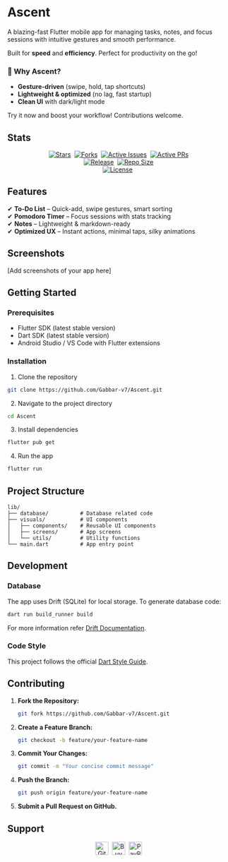 # Ascent

A blazing-fast Flutter mobile app for managing tasks, notes, and focus sessions with intuitive gestures and smooth performance.

Built for **speed** and **efficiency**. Perfect for productivity on the go!

### 📌 Why Ascent?

- **Gesture-driven** (swipe, hold, tap shortcuts)
- **Lightweight & optimized** (no lag, fast startup)
- **Clean UI** with dark/light mode

Try it now and boost your workflow! Contributions welcome.

## Stats

<div align="center">
    <a href="#"><img src="https://img.shields.io/github/stars/gabbar-v7/ascent?style=for-the-badge&labelColor=grey&color=grey" alt="Stars"></a>&nbsp;
    <a href="#"><img src="https://img.shields.io/github/forks/gabbar-v7/ascent?style=for-the-badge&labelColor=grey&color=grey" alt="Forks"></a>&nbsp;
    <a href="#"><img src="https://img.shields.io/github/issues/gabbar-v7/ascent?style=for-the-badge&labelColor=grey&color=grey" alt="Active Issues"></a>&nbsp;
    <a href="#"><img src="https://img.shields.io/github/issues-pr/gabbar-v7/ascent?style=for-the-badge&labelColor=grey&color=grey" alt="Active PRs"></a>
    <br>
    <a href="#"><img src="https://img.shields.io/github/release/gabbar-v7/ascent?style=for-the-badge&labelColor=grey&color=grey" alt="Release"></a>&nbsp;
    <a href="#"><img src="https://img.shields.io/github/repo-size/gabbar-v7/ascent?style=for-the-badge&labelColor=grey&color=grey" alt="Repo Size"></a>
    <br>
    <a href="#"><img src="https://img.shields.io/github/license/gabbar-v7/ascent?style=for-the-badge&label=license&labelColor=grey&color=grey" alt="License"></a>&nbsp;
</div>

## Features

✔ **To-Do List** – Quick-add, swipe gestures, smart sorting  
✔ **Pomodoro Timer** – Focus sessions with stats tracking  
✔ **Notes** – Lightweight & markdown-ready  
✔ **Optimized UX** – Instant actions, minimal taps, silky animations

## Screenshots

[Add screenshots of your app here]

## Getting Started

### Prerequisites

- Flutter SDK (latest stable version)
- Dart SDK (latest stable version)
- Android Studio / VS Code with Flutter extensions

### Installation

1. Clone the repository

```bash
git clone https://github.com/Gabbar-v7/Ascent.git
```

2. Navigate to the project directory

```bash
cd Ascent
```

3. Install dependencies

```bash
flutter pub get
```

4. Run the app

```bash
flutter run
```

## Project Structure

```
lib/
├── database/          # Database related code
├── visuals/           # UI components
│   ├── components/    # Reusable UI components
│   ├── screens/       # App screens
│   └── utils/         # Utility functions
└── main.dart          # App entry point
```

## Development

### Database

The app uses Drift (SQLite) for local storage. To generate database code:

```bash
dart run build_runner build
```

For more information refer [Drift Documentation](https://drift.simonbinder.eu/setup/).

### Code Style

This project follows the official [Dart Style Guide](https://dart.dev/guides/language/effective-dart/style).

## Contributing

1. **Fork the Repository:**

   ```bash
   git fork https://github.com/Gabbar-v7/Ascent.git
   ```

2. **Create a Feature Branch:**

   ```bash
   git checkout -b feature/your-feature-name
   ```

3. **Commit Your Changes:**

   ```bash
   git commit -m "Your concise commit message"
   ```

4. **Push the Branch:**

   ```bash
   git push origin feature/your-feature-name
   ```

5. **Submit a Pull Request on GitHub.**

## Support

<div align="center">
    <a href="https://github.com/sponsors/Gabbar-v7"><img src="https://img.shields.io/badge/sponsor-30363D?style=for-the-badge&logo=GitHub-Sponsors&logoColor=#white" alt="GitHub Sponsors" height=30></a>&nbsp;
    <a href="https://buymeacoffee.com/gabbar_v7"><img src="https://img.shields.io/badge/Buy_Me_A_Coffee-FFDD00?style=for-the-badge&logo=buy-me-a-coffee&logoColor=black" alt="Buy Me a Coffee" height=30></a>&nbsp;
    <a href="https://www.paypal.me/GabbarShall"><img src="https://img.shields.io/badge/PayPal-00457C?style=for-the-badge&logo=paypal&logoColor=white" alt="PayPal" height=30></a>
</div>
